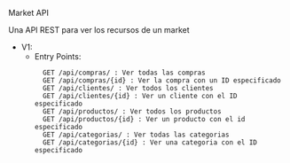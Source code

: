 Market API

Una API REST para ver los recursos de un market


- V1:
  - Entry Points:
    ```
      GET /api/compras/ : Ver todas las compras
      GET /api/compras/{id} : Ver la compra con un ID especificado
      GET /api/clientes/ : Ver todos los clientes
      GET /api/clientes/{id} : Ver un cliente con el ID especificado
      GET /api/productos/ : Ver todos los productos
      GET /api/productos/{id} : Ver un producto con el id especificado
      GET /api/categorias/ : Ver todas las categorias
      GET /api/categorias/{id} : Ver una categoria con el ID especificado
    ```
